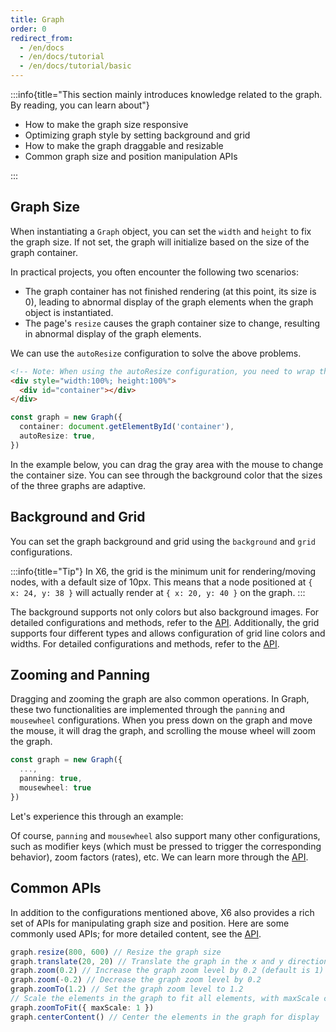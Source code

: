 ```yaml
---
title: Graph
order: 0
redirect_from:
  - /en/docs
  - /en/docs/tutorial
  - /en/docs/tutorial/basic
---
```


:::info{title="This section mainly introduces knowledge related to the graph. By reading, you can learn about"}

- How to make the graph size responsive
- Optimizing graph style by setting background and grid
- How to make the graph draggable and resizable
- Common graph size and position manipulation APIs

:::

## Graph Size

When instantiating a `Graph` object, you can set the `width` and `height` to fix the graph size. If not set, the graph will initialize based on the size of the graph container.

In practical projects, you often encounter the following two scenarios:

- The graph container has not finished rendering (at this point, its size is 0), leading to abnormal display of the graph elements when the graph object is instantiated.
- The page's `resize` causes the graph container size to change, resulting in abnormal display of the graph elements.

We can use the `autoResize` configuration to solve the above problems.

```html
<!-- Note: When using the autoResize configuration, you need to wrap the graph container in an outer container that has a width and height of 100%. Listen for size changes on the outer container, and when the outer container size changes, the graph will automatically recalculate its width, height, and element positions. -->
<div style="width:100%; height:100%">
  <div id="container"></div>
</div>
```

```ts
const graph = new Graph({
  container: document.getElementById('container'),
  autoResize: true,
})
```

In the example below, you can drag the gray area with the mouse to change the container size. You can see through the background color that the sizes of the three graphs are adaptive.

<code id="auto-resize" src="@/src/tutorial/basic/graph/auto-resize/index.tsx"></code>

## Background and Grid

You can set the graph background and grid using the `background` and `grid` configurations.

<code id="background-grid" src="@/src/tutorial/basic/graph/background-grid/index.tsx"></code>

:::info{title="Tip"}
In X6, the grid is the minimum unit for rendering/moving nodes, with a default size of 10px. This means that a node positioned at `{ x: 24, y: 38 }` will actually render at `{ x: 20, y: 40 }` on the graph.
:::

The background supports not only colors but also background images. For detailed configurations and methods, refer to the [API](/en/docs/api/graph/background). Additionally, the grid supports four different types and allows configuration of grid line colors and widths. For detailed configurations and methods, refer to the [API](/en/docs/api/graph/grid).

## Zooming and Panning

Dragging and zooming the graph are also common operations. In Graph, these two functionalities are implemented through the `panning` and `mousewheel` configurations. When you press down on the graph and move the mouse, it will drag the graph, and scrolling the mouse wheel will zoom the graph.

```ts
const graph = new Graph({
  ...,
  panning: true,
  mousewheel: true
})
```

Let's experience this through an example:

<code id="panning-mousewheel" src="@/src/tutorial/basic/graph/panning-mousewheel/index.tsx"></code>

Of course, `panning` and `mousewheel` also support many other configurations, such as modifier keys (which must be pressed to trigger the corresponding behavior), zoom factors (rates), etc. We can learn more through the [API](/en/docs/api/graph/mousewheel).

## Common APIs

In addition to the configurations mentioned above, X6 also provides a rich set of APIs for manipulating graph size and position. Here are some commonly used APIs; for more detailed content, see the [API](/en/docs/api/graph/transform).

```ts
graph.resize(800, 600) // Resize the graph size
graph.translate(20, 20) // Translate the graph in the x and y directions
graph.zoom(0.2) // Increase the graph zoom level by 0.2 (default is 1)
graph.zoom(-0.2) // Decrease the graph zoom level by 0.2
graph.zoomTo(1.2) // Set the graph zoom level to 1.2
// Scale the elements in the graph to fit all elements, with maxScale configuration for the maximum zoom level
graph.zoomToFit({ maxScale: 1 })
graph.centerContent() // Center the elements in the graph for display
```

<code id="transform" src="@/src/tutorial/basic/graph/transform/index.tsx"></code>
